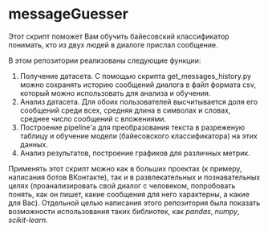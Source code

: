 # messageGuesser

Этот скрипт поможет Вам обучить байесовский классификатор понимать, кто из двух людей в диалоге прислал сообщение. 

В этом репозитории реализованы следующие функции:
1. Получение датасета. С помощью скрипта get_messages_history.py можно сохранять историю сообщений диалога в файл формата csv, который можно использовать для анализа и обучения.
2. Анализ датасета. Для обоих пользователей высчитывается доля его сообщений среди всех, средняя длина в символах и словах, среднее число сообщений с вложениями.
3. Построение pipeline'а для преобразования текста в разреженую таблицу и обучение модели (байесовского классификатора) на этих данных.
4. Анализ результатов, построение графиков для различных метрик.

Применять этот скрипт можно как в больших проектах (к примеру, написания ботов ВКонтакте), так и в развлекательных и познавательных целях (проанализировать свой диалог с человеком, попробовать понять, как он пишет, какие сообщения для него характерны, а какие для Вас). Отдельной целью написания этого репозитория была показать возможности использования таких библиотек, как _pandas_, _numpy_, _scikit-learn_.
